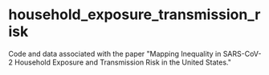 # household_exposure_transmission_risk
Code and data associated with the paper "Mapping Inequality in SARS-CoV-2 Household Exposure and Transmission Risk in the United States."
